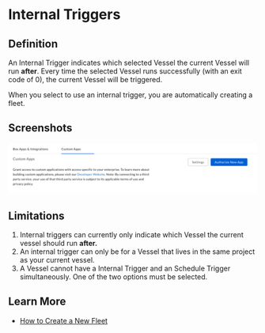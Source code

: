 # Internal Triggers

## Definition

An Internal Trigger indicates which selected Vessel the current Vessel will run **after**. Every time the selected Vessel runs successfully \(with an exit code of 0\), the current Vessel will be triggered.

When you select to use an internal trigger, you are automatically creating a fleet.

## Screenshots

![](../../../.gitbook/assets/image%20%2868%29.png)

## Limitations

1. Internal triggers can currently only indicate which Vessel the current vessel should run **after.**
2. An internal trigger can only be for a Vessel that lives in the same project as your current vessel.
3. A Vessel cannot have a Internal Trigger and an Schedule Trigger simultaneously. One of the two options must be selected.

## **Learn More**

* [How to Create a New Fleet](../../../how-tos/fleets/how-to-create-a-new-fleet.md)

